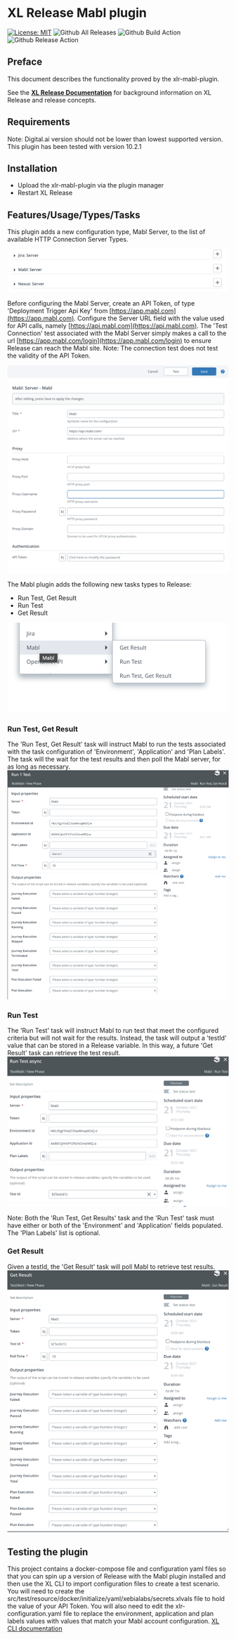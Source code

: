 # XL Release Mabl plugin

[![License: MIT][xlr-mabl-plugin-license-image]][xlr-mabl-plugin-license-url]
![Github All Releases][xlr-mabl-plugin-downloads-image]
![Github Build Action][xlr-mabl-plugin-ci-action-image]
![Github Release Action][xlr-mabl-plugin-release-action-image]

[xlr-mabl-plugin-license-image]: https://img.shields.io/badge/License-MIT-yellow.svg
[xlr-mabl-plugin-license-url]: https://opensource.org/licenses/MIT
[xlr-mabl-plugin-downloads-image]: https://img.shields.io/github/downloads/xebialabs-community/xlr-mabl-plugin/total.svg
[xlr-mabl-plugin-release-action-image]: https://github.com/xebialabs-community/xlr-mabl-plugin/actions/workflows/release.yaml/badge.svg
[xlr-mabl-plugin-ci-action-image]: https://github.com/xebialabs-community/xlr-mabl-plugin/actions/workflows/build.yaml/badge.svg

## Preface

This document describes the functionality proved by the xlr-mabl-plugin.

See the **[XL Release Documentation](https://docs.xebialabs.com/xl-release/index.html)** for background information on XL Release and release concepts.

## Requirements

Note:  Digital.ai version should not be lower than lowest supported version. This plugin has been tested with version 10.2.1

## Installation

* Upload the xlr-mabl-plugin via the plugin manager
* Restart XL Release

## Features/Usage/Types/Tasks

This plugin adds a new configuration type, Mabl Server, to the list of available HTTP Connection Server Types.

![mabl_serverType](images/serverType.png)

Before configuring the Mabl Server, create an API Token, of type 'Deployment Trigger Api Key' from [https://app.mabl.com](https://app.mabl.com). Configure the Server URL field with the value used for API calls, namely [https://api.mabl.com](https://api.mabl.com). The 'Test Connection' test associated with the Mabl Server simply makes a call to the url [https://app.mabl.com/login](https://app.mabl.com/login) to ensure Release can reach the Mabl site. Note: The connection test does not test the validity of the API Token.

![mabl_serverConfiguration](images/serverConfiguration.png)


The Mabl plugin adds the following new tasks types to Release:

* Run Test, Get Result
* Run Test
* Get Result

![mabl_taskTypes](images/taskTypes.png)

### Run Test, Get Result

The 'Run Test, Get Result' task will instruct Mabl to run the tests associated with the task configuration of 'Environment', 'Application' and 'Plan Labels'. The task will the wait for the test results and then poll the Mabl server, for as long as necessary.
![mabl_runTestGetResult](images/runTestGetResult.png)

### Run Test

The 'Run Test' task will instruct Mabl to run test that meet the configured criteria but will not wait for the results. Instead, the task will output a 'testId' value that can be stored in a Release variable. In this way, a future 'Get Result' task can retrieve the test result.
![mabl_runTest](images/runTest.png)

Note: Both the 'Run Test, Get Results' task and the 'Run Test' task must have either or both of the 'Environment' and 'Application' fields populated. The 'Plan Labels' list is optional.

### Get Result

Given a testId, the 'Get Result' task will poll Mabl to retrieve test results. 
![mabl_getResult](images/getResult.png)

## Testing the plugin

This project contains a docker-compose file and configuration yaml files so that you can spin up a version of Release with the Mabl plugin installed and then use the XL CLI to import configuration files to create a test scenario. You will need to create the src/test/resource/docker/initialize/yaml/xebialabs/secrets.xlvals file to hold the value of your API Token. You will also need to edit the xlr-configuration.yaml file to replace the environment, application and plan labels values with values that match your Mabl account configuration.
[XL CLI documentation](https://docs.digital.ai/bundle/devops-release-version-v.10.3/page/release/concept/xl-cli-command-reference.html)

